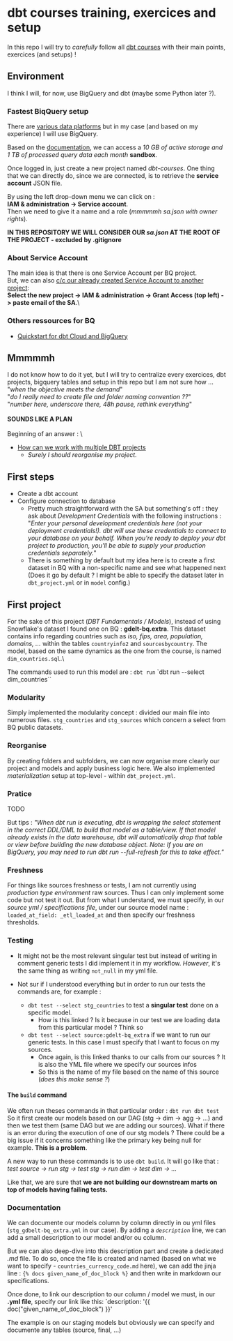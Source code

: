 # dbt courses training, exercices and setup

In this repo I will try to _carefully_ follow all [dbt courses](https://courses.getdbt.com/collections) with their main points, exercices (and setups) !

## Environment

I think I will, for now, use BigQuery and dbt (maybe some Python later ?).

### Fastest BiqQuery setup

There are [various data platforms](https://docs.getdbt.com/docs/supported-data-platforms) but in my case (and based on my experience) I will use BigQuery.

Based on the [documentation](https://cloud.google.com/bigquery/docs/sandbox?hl=fr), we can access a *10 GB of active storage and 1 TB of processed query data each month* **sandbox**.

Once logged in, just create a new project named *dbt-courses*. One thing that we can directly do, since we are connected, is to retrieve the **service account** JSON file.

By using the left drop-down menu we can click on :\
**IAM & administration -> Service account**.\
Then we need to give it a name and a role (*mmmmmh sa.json with owner rights*).

**IN THIS REPOSITORY WE WILL CONSIDER OUR _sa.json_ AT THE ROOT OF THE PROJECT - excluded by .gitignore**

### About Service Account

The main idea is that there is one Service Account per BQ project.\
But, we can also [c/c our already created Service Account to another project](https://youtu.be/ptkcjy4c-0g?t=316):\
**Select the new project -> IAM & administration -> Grant Access (top left) -> paste email of the SA**.\

### Others ressources for BQ

- [Quickstart for dbt Cloud and BigQuery](https://docs.getdbt.com/quickstarts/bigquery?step=1)


## Mmmmmh

I do not know how to do it yet, but I will try to centralize every exercices, dbt projects, bigquery tables and setup in this repo but I am not sure how ...\
"*when the objective meets the demand*"\
"*do I really need to create file and folder naming convention ??*"\
"*number here, underscore there, 48h pause, rethink everything*"\
\
**SOUNDS LIKE A PLAN**\
\
Beginning of an answer : \
- [How can we work with multiple DBT projects](https://stackoverflow.com/questions/67000794/how-can-we-work-with-multiple-dbt-projects)
	- *Surely I should reorganise my project.*

## First steps

- Create a dbt account
- Configure connection to database
	- Pretty much straightforward with the SA but something's off : they ask about *Development Credentials* with the following instructions : "*Enter your personal development credentials here (not your deployment credentials!). dbt will use these credentials to connect to your database on your behalf. When you're ready to deploy your dbt project to production, you'll be able to supply your production credentials separately.*"
	- There is something by default but my idea here is to create a first dataset in BQ with a non-specific name and see what happened next (Does it go by default ? I might be able to specify the dataset later in `dbt_project.yml` or in `model` config.)

## First project

For the sake of this project (*DBT Fundamentals / Models*), instead of using Snowflake's dataset I found one on BQ : **gdelt-bq.extra**.
This dataset contains info regarding countries such as *iso, fips, area, population, domains, ...* within the tables `countryinfo2` and `sourcesbycountry`.
The model, based on the same dynamics as the one from the course, is named `dim_countries.sql`.\

The commands used to run this model are :
`dbt run`
`dbt run --select dim_countries``

### Modularity

Simply implemented the modularity concept : divided our main file into numerous files.
`stg_countries` and `stg_sources` which concern a select from BQ public datasets.

### Reorganise

By creating folders and subfolders, we can now organise more clearly our project and models and apply business logic here.
We also implemented *materialization* setup at top-level - within `dbt_project.yml`.

### Pratice

TODO

But tips : *"When dbt run is executing, dbt is wrapping the select statement in the correct DDL/DML to build that model as a table/view. If that model already exists in the data warehouse, dbt will automatically drop that table or view before building the new database object. Note: If you are on BigQuery, you may need to run dbt run --full-refresh for this to take effect."*


### Freshness

For things like sources freshness or tests, I am not currently using *production type environment* raw sources.
Thus I can only implement some code but not test it out.
But from what I understand, we must specify, in our *source yml / specifications file*, under our source model name : `loaded_at_field: _etl_loaded_at` and then specify our freshness thresholds.

### Testing

- It might not be the most relevant singular test but instead of writing in comment generic tests I did implement it in my workflow.
*However*, it's the same thing as writing `not_null` in my yml file.

- Not sur if I understood everything but in order to run our tests the commands are, for example :
    - `dbt test --select stg_countries` to test a **singular test** done on a specific model.
        - How is this linked ? Is it because in our test we are loading data from this particular model ? Think so
    - `dbt test --select source:gdelt-bq_extra` if we want to run our generic tests. In this case I must specify that I want to focus on my sources.
        - Once again, is this linked thanks to our calls from our sources ? It is also the YML file where we specify our sources infos
        - So this is the name of my file based on the name of this source (*does this make sense ?*)


#### The `build` command

We often run theses commands in that particular order :
```dbt run dbt test```
So it first create our models based on our DAG (stg -> dim -> agg -> ...) and then we test them (same DAG but we are adding our sources).
What if there is an error during the execution of one of our stg models ? There could be a big issue if it concerns something like the primary key being null for example.
**This is a problem**.

A new way to run these commands is to use `dbt build`. It will go like that : 
*test source -> run stg -> test stg -> run dim -> test dim -> ...*

Like that, we are sure that **we are not building our downstream marts on top of models having failing tests.**


### Documentation

We can documente our models column by column directly in ou yml files (`stg_gdbelt-bq_extra.yml` in our case). 
By adding a *`description`* line, we can add a small description to our model and/or ou column.

But we can also deep-dive into this description part and create a dedicated _.md_ file.
To do so, once the file is created and named (based on what we want to specify - `countries_currency_code.md` here), we can add the jinja line :
`{% docs given_name_of_doc_block %}` and then write in markdown our specifications.

Once done, to link our description to our column / model we must, in our **.yml file**, specify our link like this:
`description: '{{ doc("given_name_of_doc_block") }}'

The example is on our staging models but obviously we can specify and documente any tables (source, final, ...)